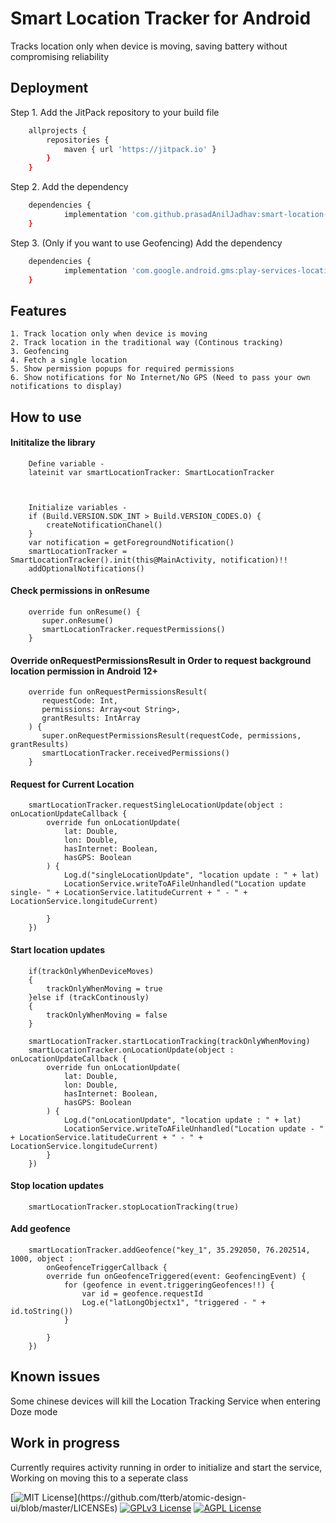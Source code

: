 
# Smart Location Tracker for Android

Tracks location only when device is moving, saving battery without compromising reliability






## Deployment

Step 1. Add the JitPack repository to your build file


```bash
	allprojects {
		repositories {
			maven { url 'https://jitpack.io' }
		}
	}
```

Step 2. Add the dependency

```bash
	dependencies {
	        implementation 'com.github.prasadAnilJadhav:smart-location-tracker:1.0.0'
	}
```

Step 3. (Only if you want to use Geofencing) Add the dependency

```bash
	dependencies {
            implementation 'com.google.android.gms:play-services-location:20.0.0'
	}
```











## Features

    1. Track location only when device is moving
    2. Track location in the traditional way (Continous tracking)
    3. Geofencing
    4. Fetch a single location
    5. Show permission popups for required permissions
    6. Show notifications for No Internet/No GPS (Need to pass your own notifications to display)

## How to use

#### Inititalize the library
        Define variable - 
        lateinit var smartLocationTracker: SmartLocationTracker



        Initialize variables - 
        if (Build.VERSION.SDK_INT > Build.VERSION_CODES.O) {
            createNotificationChanel()
        }
        var notification = getForegroundNotification()
        smartLocationTracker = SmartLocationTracker().init(this@MainActivity, notification)!!
        addOptionalNotifications()

#### Check permissions in onResume

        override fun onResume() {
           super.onResume()
           smartLocationTracker.requestPermissions()
        }


#### Override onRequestPermissionsResult in Order to request background location permission in Android 12+

        override fun onRequestPermissionsResult(
           requestCode: Int,
           permissions: Array<out String>,
           grantResults: IntArray
        ) {
           super.onRequestPermissionsResult(requestCode, permissions, grantResults)
           smartLocationTracker.receivedPermissions()
        }


#### Request for Current Location

        smartLocationTracker.requestSingleLocationUpdate(object : onLocationUpdateCallback {
            override fun onLocationUpdate(
                lat: Double,
                lon: Double,
                hasInternet: Boolean,
                hasGPS: Boolean
            ) {
                Log.d("singleLocationUpdate", "location update : " + lat)
                LocationService.writeToAFileUnhandled("Location update single- " + LocationService.latitudeCurrent + " - " + LocationService.longitudeCurrent)

            }
        })

#### Start location updates 

        if(trackOnlyWhenDeviceMoves)
        {
            trackOnlyWhenMoving = true
        }else if (trackContinously)
        {
            trackOnlyWhenMoving = false
        }

        smartLocationTracker.startLocationTracking(trackOnlyWhenMoving)
        smartLocationTracker.onLocationUpdate(object : onLocationUpdateCallback {
            override fun onLocationUpdate(
                lat: Double,
                lon: Double,
                hasInternet: Boolean,
                hasGPS: Boolean
            ) {
                Log.d("onLocationUpdate", "location update : " + lat)
                LocationService.writeToAFileUnhandled("Location update - " + LocationService.latitudeCurrent + " - " + LocationService.longitudeCurrent)
            }
        })

#### Stop location updates

        smartLocationTracker.stopLocationTracking(true)

#### Add geofence

        smartLocationTracker.addGeofence("key_1", 35.292050, 76.202514, 1000, object :
            onGeofenceTriggerCallback {
            override fun onGeofenceTriggered(event: GeofencingEvent) {
                for (geofence in event.triggeringGeofences!!) {
                    var id = geofence.requestId
                    Log.e("latLongObjectx1", "triggered - " + id.toString())
                }

            }
        })





## Known issues

Some chinese devices will kill the Location Tracking Service when entering Doze mode
## Work in progress

Currently requires activity running in order to initialize and start the service, Working on moving this to a seperate class



[![MIT License](https://img.shields.io/apm/l/atomic-design-ui.svg?)](https://github.com/tterb/atomic-design-ui/blob/master/LICENSEs)
[![GPLv3 License](https://img.shields.io/badge/License-GPL%20v3-yellow.svg)](https://opensource.org/licenses/)
[![AGPL License](https://img.shields.io/badge/license-AGPL-blue.svg)](http://www.gnu.org/licenses/agpl-3.0)

